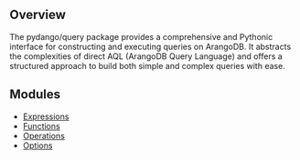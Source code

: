 ## **Overview**

The pydango/query package provides a comprehensive and Pythonic interface for constructing and executing queries on
ArangoDB. It abstracts the complexities of direct AQL (ArangoDB Query Language) and offers a structured approach to
build both simple and complex queries with ease.

## **Modules**

- [Expressions](./expressions.md)
- [Functions](./functions.md)
- [Operations](./operations.md)
- [Options](./options.md)
